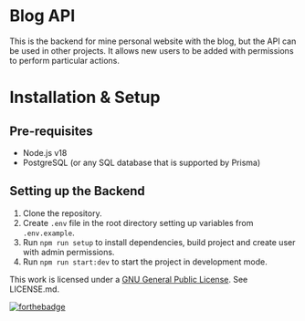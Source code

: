 # Blog API

This is the backend for mine personal website with the blog, but the API can be used in other projects. It allows new users to be added with permissions to perform particular actions.

# Installation & Setup

## Pre-requisites

- Node.js v18
- PostgreSQL (or any SQL database that is supported by Prisma)

## Setting up the Backend

1. Clone the repository.
2. Create `.env` file in the root directory setting up variables from `.env.example`.
3. Run `npm run setup` to install dependencies, build project and create user with admin permissions.
4. Run `npm run start:dev` to start the project in development mode.

This work is licensed under a [GNU General Public License](https://www.gnu.org/licenses/gpl-3.0.en.html). See LICENSE.md.

[![forthebadge](https://forthebadge.com/images/badges/not-a-bug-a-feature.svg)](https://forthebadge.com)
